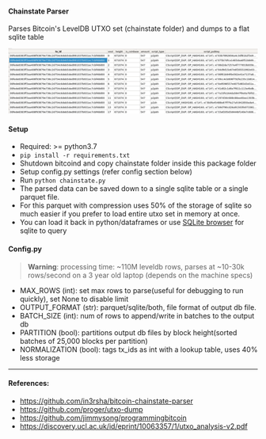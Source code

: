 #### Chainstate Parser
Parses Bitcoin's LevelDB UTXO set (chainstate folder) and dumps to a flat sqlite table



![alt screenshot](chainstate_screenshot.png)


#### Setup
- Required: >= python3.7
- `pip install -r requirements.txt`
- Shutdown bitcoind and copy chainstate folder inside this package folder
- Setup config.py settings (refer config section below)
- Run `python chainstate.py`
- The parsed data can be saved down to a single sqlite table or a single parquet file. 
- For this parquet with compression uses 50% of the storage of sqlite so much easier if you prefer to load entire utxo set in memory at once.
- You can load it back in python/dataframes or use [SQLite browser](https://sqlitebrowser.org/) for sqlite to query

#### Config.py
> **Warning**: processing time: ~110M leveldb rows, parses at ~10-30k rows/second on a 3 year old laptop (depends on the machine specs)
- MAX_ROWS (int): set max rows to parse(useful for debugging to run quickly), set None to disable limit
- OUTPUT_FORMAT (str): parquet/sqlite/both, file format of output db file. 
- BATCH_SIZE (int): num of rows to append/write in batches to the output db
- PARTITION (bool): partitions output db files by block height(sorted batches of 25,000 blocks per partition)
- NORMALIZATION (bool): tags tx_ids as int with a lookup table, uses 40% less storage



---
#### References:
- https://github.com/in3rsha/bitcoin-chainstate-parser
- https://github.com/proger/utxo-dump
- https://github.com/jimmysong/programmingbitcoin
- https://discovery.ucl.ac.uk/id/eprint/10063357/1/utxo_analysis-v2.pdf